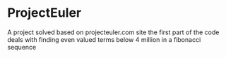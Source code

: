 # ProjectEuler
A project solved based on projecteuler.com site
the first part of the code deals with finding even valued terms below 4 million in a fibonacci sequence

